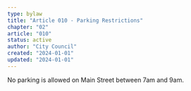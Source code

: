 ```yaml
---
type: bylaw
title: "Article 010 - Parking Restrictions"
chapter: "02"
article: "010"
status: active
author: "City Council"
created: "2024-01-01"
updated: "2024-01-01"
---
```


No parking is allowed on Main Street between 7am and 9am.
